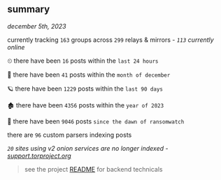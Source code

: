 
## summary
_december 5th, 2023_

currently tracking `163` groups across `299` relays & mirrors - _`113` currently online_

⏲ there have been `16` posts within the `last 24 hours`

🦈 there have been `41` posts within the `month of december`

🪐 there have been `1229` posts within the `last 90 days`

🏚 there have been `4356` posts within the `year of 2023`

🦕 there have been `9046` posts `since the dawn of ransomwatch`

there are `96` custom parsers indexing posts

_`20` sites using v2 onion services are no longer indexed - [support.torproject.org](https://support.torproject.org/onionservices/v2-deprecation/)_

> see the project [README](https://github.com/joshhighet/ransomwatch#ransomwatch--) for backend technicals
